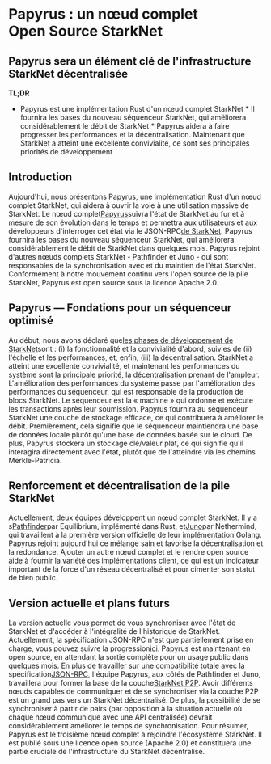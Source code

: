 # Papyrus : un nœud complet Open Source StarkNet
## Papyrus sera un élément clé de l'infrastructure StarkNet décentralisée
**TL;DR**
* Papyrus est une implémentation Rust d'un nœud complet StarkNet * Il fournira les bases du nouveau séquenceur StarkNet, qui améliorera considérablement le débit de StarkNet * Papyrus aidera à faire progresser les performances et la décentralisation. Maintenant que StarkNet a atteint une excellente convivialité, ce sont ses principales priorités de développement
## Introduction
Aujourd'hui, nous présentons Papyrus, une implémentation Rust d'un nœud complet StarkNet, qui aidera à ouvrir la voie à une utilisation massive de StarkNet. Le nœud complet[Papyrus](https://github.com/starkware-libs/papyrus)suivra l'état de StarkNet au fur et à mesure de son évolution dans le temps et permettra aux utilisateurs et aux développeurs d'interroger cet état via le JSON-RPC[de StarkNet](https://github.com/starkware-libs/starknet-specs/blob/master/api/starknet_api_openrpc.json). Papyrus fournira les bases du nouveau séquenceur StarkNet, qui améliorera considérablement le débit de StarkNet dans quelques mois. Papyrus rejoint d'autres nœuds complets StarkNet - Pathfinder et Juno - qui sont responsables de la synchronisation avec et du maintien de l'état StarkNet. Conformément à notre mouvement continu vers l'open source de la pile StarkNet, Papyrus est open source sous la licence Apache 2.0.
## Papyrus — Fondations pour un séquenceur optimisé
Au début, nous avons déclaré que[les phases de développement de StarkNet](https://medium.com/starkware/starknet-on-to-the-next-challenge-96a39de7717)sont : (i) la fonctionnalité et la convivialité d'abord, suivies de (ii) l'échelle et les performances, et, enfin, (iii) la décentralisation. StarkNet a atteint une excellente convivialité, et maintenant les performances du système sont la principale priorité, la décentralisation prenant de l'ampleur. L'amélioration des performances du système passe par l'amélioration des performances du séquenceur, qui est responsable de la production de blocs StarkNet. Le séquenceur est la « machine » qui ordonne et exécute les transactions après leur soumission. Papyrus fournira au séquenceur StarkNet une couche de stockage efficace, ce qui contribuera à améliorer le débit. Premièrement, cela signifie que le séquenceur maintiendra une base de données locale plutôt qu'une base de données basée sur le cloud. De plus, Papyrus stockera un stockage clé/valeur plat, ce qui signifie qu'il interagira directement avec l'état, plutôt que de l'atteindre via les chemins Merkle-Patricia.
## Renforcement et décentralisation de la pile StarkNet
Actuellement, deux équipes développent un nœud complet StarkNet. Il y a s[Pathfinder](https://github.com/eqlabs/pathfinder)par Equilibrium, implémenté dans Rust, et[Juno](https://github.com/NethermindEth/juno)par Nethermind, qui travaillent à la première version officielle de leur implémentation Golang. Papyrus rejoint aujourd'hui ce mélange sain et favorise la décentralisation et la redondance. Ajouter un autre nœud complet et le rendre open source aide à fournir la variété des implémentations client, ce qui est un indicateur important de la force d'un réseau décentralisé et pour cimenter son statut de bien public.
## Version actuelle et plans futurs
La version actuelle vous permet de vous synchroniser avec l'état de StarkNet et d'accéder à l'intégralité de l'historique de StarkNet. Actuellement, la spécification JSON-RPC n'est que partiellement prise en charge, vous pouvez suivre la progression[ici](https://github.com/starkware-libs/papyrus#endpoints). Papyrus est maintenant en open source, en attendant la sortie complète pour un usage public dans quelques mois. En plus de travailler sur une compatibilité totale avec la spécification[JSON-RPC](https://github.com/starkware-libs/starknet-specs/blob/master/api/starknet_api_openrpc.json), l'équipe Papyrus, aux côtés de Pathfinder et Juno, travaillera pour former la base de la couche[StarkNet P2P](https://github.com/starknet-io/starknet-p2p-specs). Avoir différents nœuds capables de communiquer et de se synchroniser via la couche P2P est un grand pas vers un StarkNet décentralisé. De plus, la possibilité de se synchroniser à partir de pairs (par opposition à la situation actuelle où chaque nœud communique avec une API centralisée) devrait considérablement améliorer le temps de synchronisation. Pour résumer, Papyrus est le troisième nœud complet à rejoindre l'écosystème StarkNet. Il est publié sous une licence open source (Apache 2.0) et constituera une partie cruciale de l'infrastructure du StarkNet décentralisé.